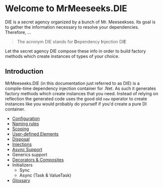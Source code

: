 # Welcome to MrMeeseeks.DIE

DIE is a secret agency organized by a bunch of Mr. Meeseekses. Its goal is to gather the information necessary to resolve your dependencies. Therefore, …

> The acronym DIE stands for **D**ependency **I**njection DI**E**

Let the secret agency DIE compose these info in order to build factory methods which create instances of types of your choice.

## Introduction

MrMeeseeks.DIE (in this documentation just referred to as DIE) is a compile-time dependency injection container for .Net. As such it generates factory methods which create instances that you need. Instead of relying on reflection the generated code uses the good old `new` operator to create instances like you would probably do yourself if you'd create a pure DI container.

- [Configuration](configuration.md)
- [Naming rules](naming-rules.md)
- [Scoping](scoping.md)
- [User-defined Elements](user-defined-elements.md)
- [Disposal](disposal.md)
- [Injections](injections.md)
- [Async Support](async-support.md)
- Generics support
- [Decorators & Composites](decorators-composites.md)
- Initializers
    - Sync
    - Async (Task & ValueTask)
- [Glossary](glossary.md)